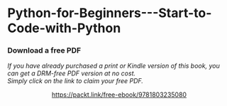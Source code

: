 # Python-for-Beginners---Start-to-Code-with-Python
### Download a free PDF

 <i>If you have already purchased a print or Kindle version of this book, you can get a DRM-free PDF version at no cost.<br>Simply click on the link to claim your free PDF.</i>
<p align="center"> <a href="https://packt.link/free-ebook/9781803235080">https://packt.link/free-ebook/9781803235080 </a> </p>